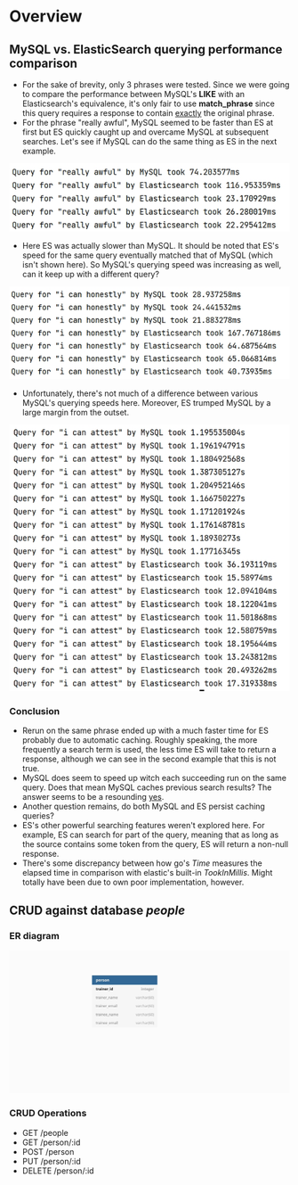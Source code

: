 # Overview
## MySQL vs. ElasticSearch querying performance comparison
* For the sake of brevity, only 3 phrases were tested. Since we were going to compare the performance between MySQL's **LIKE** with an Elasticsearch's equivalence, it's only fair to use **match_phrase** since this query requires a response to contain [exactly](https://stackoverflow.com/questions/26001002/elasticsearch-difference-between-term-match-phrase-and-query-string) the original phrase.
* For the phrase "really awful", MySQL seemed to be faster than ES at first but ES quickly caught up and overcame MySQL at subsequent searches. Let's see if MySQL can do the same thing as ES in the next example.

![mysql vs. elastic search querying performance](ESvsMySQL/static/awfulQuery.jpg "MySQL vs. ElasticSearch querying performance")
* Here ES was actually slower than MySQL. It should be noted that ES's speed for the same query eventually matched that of MySQL (which isn't shown here). So MySQL's querying speed was increasing as well, can it keep up with a different query?

![mysql vs i can honestly](ESvsMySQL/static/canHonestlyQuery.jpg)

* Unfortunately, there's not much of a difference between various MySQL's querying speeds here. Moreover, ES trumped MySQL by a large margin from the outset.

![mysql vs i can honestly](ESvsMySQL/static/canAttestQuery.jpg)
### Conclusion
* Rerun on the same phrase ended up with a much faster time for ES probably due to automatic caching. Roughly speaking, the more frequently a search term is used, the less time ES will take to return a response, although we can see in the second example that this is not true.
* MySQL does seem to speed up witch each succeeding run on the same query.
Does that mean MySQL caches previous search results? The answer seems to be a resounding [yes](https://docs.oracle.com/cd/E17952_01/mysql-5.1-en/query-cache.html).
* Another question remains, do both MySQL and ES persist caching queries?
* ES's other powerful searching features weren't explored here. For example,
ES can search for part of the query, meaning that as long as the source contains some token from the query, ES will return a non-null response.
* There's some discrepancy between how go's *Time* measures the elapsed time in comparison with elastic's built-in *TookInMillis*. Might totally have been due to own poor implementation, however.
## CRUD against database *people*
### ER diagram
![people database](people/db_diagram.jpg "ER Diagram for database people")
### CRUD Operations
* GET /people
* GET /person/:id
* POST /person
* PUT /person/:id
* DELETE /person/:id